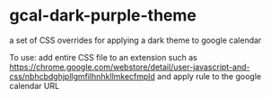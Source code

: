 # gcal-dark-purple-theme
a set of CSS overrides for applying a dark theme to google calendar

To use: add entire CSS file to an extension such as https://chrome.google.com/webstore/detail/user-javascript-and-css/nbhcbdghjpllgmfilhnhkllmkecfmpld and apply rule to the google calendar URL
